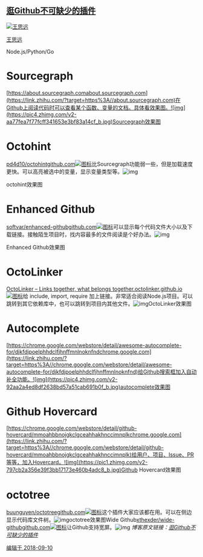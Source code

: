 ## [逛Github不可缺少的插件](https://zhuanlan.zhihu.com/p/44153011)

[![王思远](https://pic4.zhimg.com/50/24ceb583e_s.jpg)](https://www.zhihu.com/people/se7en)

[王思远](https://www.zhihu.com/people/se7en)

Node.js/Python/Go

# Sourcegraph

[https://about.sourcegraph.comabout.sourcegraph.com](https://link.zhihu.com/?target=https%3A//about.sourcegraph.com)在Github上阅读代码时可以查看某个函数、变量的文档。具体看效果图。![img](https://pic4.zhimg.com/v2-aa77fea7f77fcff341653e3bf83a14cf_b.jpg)Sourcegraph效果图

# Octohint

[pd4d10/octohintgithub.com![图标](https://pic1.zhimg.com/v2-c2cf9b53f037d8a08c5fba1d83d2f49c_ipico.jpg)](https://link.zhihu.com/?target=https%3A//github.com/pd4d10/octohint)比Sourcegraph功能弱一些，但是加载速度更快。可以高亮被选中的变量，显示变量类型等。![img](https://pic3.zhimg.com/v2-c345eea74fec85a74cf4dfaa5c6b53fe_b.jpg)

octohint效果图

# Enhanced Github

[softvar/enhanced-githubgithub.com![图标](https://pic4.zhimg.com/v2-39b450289541b9960dce78183b397677_ipico.jpg)](https://link.zhihu.com/?target=https%3A//github.com/softvar/enhanced-github)可以显示每个代码文件大小以及下载链接。接触陌生项目时，找内容最多的文件阅读是个好办法。![img](https://pic2.zhimg.com/v2-a5b3e46aad10a5565cf5a24fa6557c89_b.jpg)

Enhanced Github效果图

# OctoLinker

[OctoLinker – Links together, what belongs together.octolinker.github.io![图标](https://pic1.zhimg.com/v2-213f5c1b6b888c50ad716ddcca291c84_ipico.jpg)](https://link.zhihu.com/?target=https%3A//octolinker.github.io)给 include, import, require 加上链接。非常适合阅读Node.js项目。可以跳转到其它依赖库中，也可以跳转到项目内其他文件。![img](https://pic4.zhimg.com/v2-1b7e501fceb8846bf7afaad2bfb9368b_b.jpg)OctoLinker效果图

# Autocomplete

[https://chrome.google.com/webstore/detail/awesome-autocomplete-for/djkfdjpoelphhdclfjhnffmnlnoknfndchrome.google.com](https://link.zhihu.com/?target=https%3A//chrome.google.com/webstore/detail/awesome-autocomplete-for/djkfdjpoelphhdclfjhnffmnlnoknfnd)给Github搜索框加入自动补全功能。![img](https://pic4.zhimg.com/v2-92aa2a4ed8df2638bd57a51cab691b0f_b.jpg)autocomplete效果图



# Github Hovercard

[https://chrome.google.com/webstore/detail/github-hovercard/mmoahbbnojgkclgceahhakhnccimnplkchrome.google.com](https://link.zhihu.com/?target=https%3A//chrome.google.com/webstore/detail/github-hovercard/mmoahbbnojgkclgceahhakhnccimnplk)给用户、项目、Issue、PR等等，加入Hovercard。![img](https://pic1.zhimg.com/v2-797cb2a356e39f3bb17173e460b4adc8_b.jpg)Github Hovercard效果图



# octotree

[buunguyen/octotreegithub.com![图标](https://pic2.zhimg.com/v2-b75bfac1d091e9b54263093f37676ced_ipico.jpg)](https://link.zhihu.com/?target=https%3A//github.com/buunguyen/octotree)这个插件大家应该都在用。可以在侧边显示代码库文件树。![img](https://pic4.zhimg.com/v2-2000dfc0315d587bb090f0cb80c26063_b.jpg)octotree效果图Wide Github[xthexder/wide-githubgithub.com![图标](https://pic1.zhimg.com/v2-635cc30f8990e9e7525e0480bfc560b4_ipico.jpg)](https://link.zhihu.com/?target=https%3A//github.com/xthexder/wide-github)让Github支持宽屏。![img](https://pic1.zhimg.com/v2-b168375797f9f438f475dab176203d20_b.jpg)
*博客原文链接：[逛Github不可缺少的插件](https://link.zhihu.com/?target=https%3A//www.se7en.wang/2018/08/27/plugins-for-github/)*

[编辑于 2018-09-10](https://zhuanlan.zhihu.com/p/44153011)